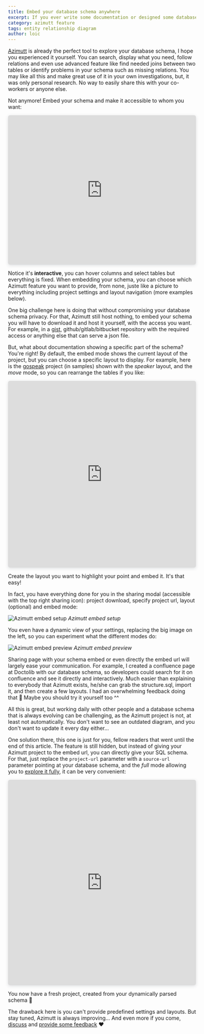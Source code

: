 ```yaml
---
title: Embed your database schema anywhere
excerpt: If you ever write some documentation or designed some database evolution, it could be helpful to include a visual diagram to make it more understandable. Learn how to do it with Azimutt and much more, be sure to read until the end.
category: azimutt feature
tags: entity relationship diagram
author: loic
---
```


[Azimutt](/home) is already the perfect tool to explore your database schema, I hope you experienced it yourself. You can search, display what you need, follow relations and even use advanced feature like find needed joins between two tables or identify problems in your schema such as missing relations. You may like all this and make great use of it in your own investigations, but, it was only personal research. No way to easily share this with your co-workers or anyone else.

Not anymore! Embed your schema and make it accessible to whom you want:

<iframe width="100%" height="400px" src="https://azimutt.app/embed?project-url=https://raw.githubusercontent.com/azimuttapp/azimutt/main/public/samples/basic.azimutt.json&mode=static" title="Embedded Azimutt diagram" frameborder="0" allowtransparency="true" allowfullscreen="true" scrolling="no" style="box-shadow: 0 2px 8px 0 rgba(63,69,81,0.16); border-radius:5px;"></iframe>

Notice it's **interactive**, you can hover columns and select tables but everything is fixed. When embedding your schema, you can choose which Azimutt feature you want to provide, from none, juste like a picture to everything including project settings and layout navigation (more examples below).

One big challenge here is doing that without compromising your database schema privacy. For that, Azimutt still host nothing, to embed your schema you will have to download it and host it yourself, with the access you want. For example, in a [gist](https://gist.github.com), github/gitlab/bitbucket repository with the required access or anything else that can serve a json file.

But, what about documentation showing a specific part of the schema?
You're right! By default, the embed mode shows the current layout of the project, but you can choose a specific layout to display. For example, here is the [gospeak](https://gospeak.io) project (in samples) shown with the *speaker* layout, and the *move* mode, so you can rearrange the tables if you like:

<iframe width="100%" height="500px" src="https://azimutt.app/embed?project-url=https://raw.githubusercontent.com/azimuttapp/azimutt/main/public/samples/gospeak.azimutt.json&layout=speaker&mode=move" title="Embedded Azimutt diagram" frameborder="0" allowtransparency="true" allowfullscreen="true" scrolling="no" style="box-shadow: 0 2px 8px 0 rgba(63,69,81,0.16); border-radius:5px;"></iframe>

Create the layout you want to highlight your point and embed it. It's that easy!

In fact, you have everything done for you in the sharing modal (accessible with the top right sharing icon): project download, specify project url, layout (optional) and embed mode:

![Azimutt embed setup]({{base_link}}/azimutt-embed.jpg)
*Azimutt embed setup*

You even have a dynamic view of your settings, replacing the big image on the left, so you can experiment what the different modes do:

![Azimutt embed preview]({{base_link}}/azimutt-embed-preview.jpg)
*Azimutt embed preview*

Sharing page with your schema embed or even directly the embed url will largely ease your communication. For example, I created a confluence page at Doctolib with our database schema, so developers could search for it on confluence and see it directly and interactively. Much easier than explaining to everybody that Azimutt exists, he/she can grab the structure.sql, import it, and then create a few layouts. I had an overwhelming feedback doing that 🎉 Maybe you should try it yourself too ^^

All this is great, but working daily with other people and a database schema that is always evolving can be challenging, as the Azimutt project is not, at least not automatically. You don't want to see an outdated diagram, and you don't want to update it every day either...

One solution there, this one is just for you, fellow readers that went until the end of this article. The feature is still hidden, but instead of giving your Azimutt project to the embed url, you can directly give your SQL schema. For that, just replace the `project-url` parameter with a `source-url` parameter pointing at your database schema, and the *full* mode allowing you to [explore it fully](./how-to-explore-your-database-schema-with-azimutt), it can be very convenient:

<iframe width="100%" height="550px" src="https://azimutt.app/embed?source-url=https://raw.githubusercontent.com/azimuttapp/azimutt/main/public/samples/gospeak.sql&mode=full" title="Embedded Azimutt diagram" frameborder="0" allowtransparency="true" allowfullscreen="true" scrolling="no" style="box-shadow: 0 2px 8px 0 rgba(63,69,81,0.16); border-radius:5px;"></iframe>

You now have a fresh project, created from your dynamically parsed schema 🥳

The drawback here is you can't provide predefined settings and layouts. But stay tuned, Azimutt is always improving... And even more if you come, [discuss]({{azimutt_twitter}}) and [provide some feedback]({{feedback_link}}) ❤️
